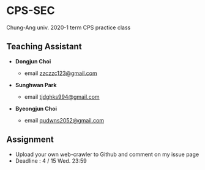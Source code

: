 # CPS-SEC
Chung-Ang univ. 2020-1 term CPS practice class

## Teaching Assistant

  - __Dongjun Choi__
    - email zzczzc123@gmail.com
  
  - __Sunghwan Park__
    - email tjdghks994@gmail.com
  
  - __Byeongjun Choi__
    - email qudwns2052@gmail.com

## Assignment
  - Upload your own web-crawler to Github and comment on my issue page
  - Deadline : 4 / 15 Wed. 23:59
